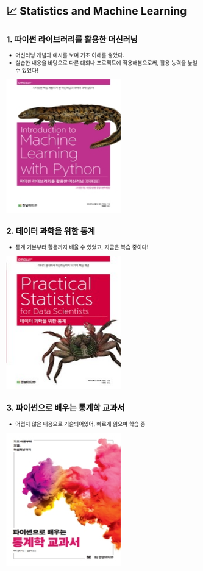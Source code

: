 # 📈 Statistics and Machine Learning

## 1. 파이썬 라이브러리를 활용한 머신러닝
- 머신러닝 개념과 예시를 보며 기초 이해를 쌓았다.
- 실습한 내용을 바탕으로 다른 대회나 프로젝트에 적용해봄으로써, 활용 능력을 높일 수 있었다!   
<img src="./image/python_machine_learning_book.jpg" width="300" height="350">

## 2. 데이터 과학을 위한 통계
- 통계 기본부터 활용까지 배울 수 있었고, 지금은 복습 중이다!
<img src="./image/data_science_statistics.jpg" width="300" height="350">

## 3. 파이썬으로 배우는 통계학 교과서
- 어렵지 않은 내용으로 기술되어있어, 빠르게 읽으며 학습 중
<img src="./image/python_statistics.jpg" width="300" height="350">



